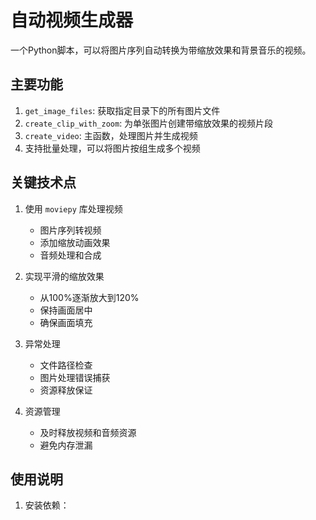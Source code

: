 # 自动视频生成器

一个Python脚本，可以将图片序列自动转换为带缩放效果和背景音乐的视频。

## 主要功能

1. `get_image_files`: 获取指定目录下的所有图片文件
2. `create_clip_with_zoom`: 为单张图片创建带缩放效果的视频片段
3. `create_video`: 主函数，处理图片并生成视频
4. 支持批量处理，可以将图片按组生成多个视频

## 关键技术点

1. 使用 `moviepy` 库处理视频
   - 图片序列转视频
   - 添加缩放动画效果
   - 音频处理和合成

2. 实现平滑的缩放效果
   - 从100%逐渐放大到120%
   - 保持画面居中
   - 确保画面填充

3. 异常处理
   - 文件路径检查
   - 图片处理错误捕获
   - 资源释放保证

4. 资源管理
   - 及时释放视频和音频资源
   - 避免内存泄漏

## 使用说明

1. 安装依赖： 